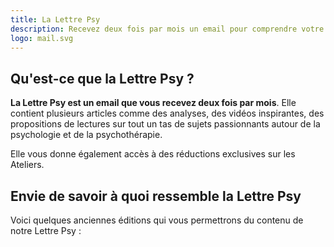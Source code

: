 ```yaml
---
title: La Lettre Psy
description: Recevez deux fois par mois un email pour comprendre votre psychologie et la psychothérapie
logo: mail.svg
---
```


## Qu'est-ce que la Lettre Psy ?

**La Lettre Psy est un email que vous recevez deux fois par mois**. Elle contient plusieurs articles comme des analyses, des vidéos inspirantes, des propositions de lectures sur tout un tas de sujets passionnants autour de la psychologie et de la psychothérapie.

Elle vous donne également accès à des réductions exclusives sur les Ateliers.

<newsletter-form class="border my-5 border-emerald-600 rounded p-5"></newsletter-form>

## Envie de savoir à quoi ressemble la Lettre Psy

Voici quelques anciennes éditions qui vous permettrons du contenu de notre Lettre Psy :

<LettrePsyItems />
